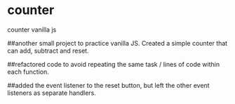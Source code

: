 # counter
counter vanilla js

##another small project to practice vanilla JS. Created a simple counter that can add, subtract and reset. 

##refactored code to avoid repeating the same task / lines of code within each function.

##added the event listener to the reset button, but left the other event listeners as separate handlers.
